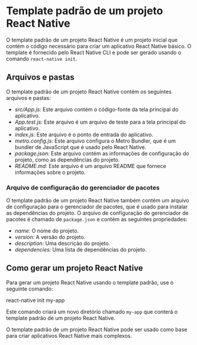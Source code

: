 # Template padrão de um projeto React Native

O template padrão de um projeto React Native é um projeto inicial que contém o código necessário para criar um aplicativo React Native básico. O template é fornecido pelo React Native CLI e pode ser gerado usando o comando `react-native init`.

## Arquivos e pastas

O template padrão de um projeto React Native contém os seguintes arquivos e pastas:

* *src/App.js:* Este arquivo contém o código-fonte da tela principal do aplicativo.
* *App.test.js:* Este arquivo é um arquivo de teste para a tela principal do aplicativo.
* *index.js:* Este arquivo é o ponto de entrada do aplicativo.
* *metro.config.js:* Este arquivo configura o Metro Bundler, que é um bundler de JavaScript que é usado pelo React Native.
* *package.json:* Este arquivo contém as informações de configuração do projeto, como as dependências do projeto.
* *README.md:* Este arquivo é um arquivo README que fornece informações sobre o projeto.

### Arquivo de configuração do gerenciador de pacotes

O template padrão de um projeto React Native também contém um arquivo de configuração para o gerenciador de pacotes, que é usado para instalar as dependências do projeto. O arquivo de configuração do gerenciador de pacotes é chamado de `package.json` e contém as seguintes propriedades:

* *name:* O nome do projeto.
* *version:* A versão do projeto.
* *description:* Uma descrição do projeto.
* *dependencies:* Uma lista de dependências do projeto.

## Como gerar um projeto React Native

Para gerar um projeto React Native usando o template padrão, use o seguinte comando:

react-native init my-app


Este comando criará um novo diretório chamado `my-app` que conterá o template padrão de um projeto React Native.

O template padrão de um projeto React Native pode ser usado como base para criar aplicativos React Native mais complexos.